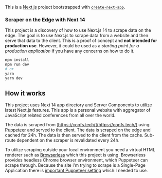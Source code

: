 This is a [Next.js](https://nextjs.org/) project bootstrapped with [`create-next-app`](https://github.com/vercel/next.js/tree/canary/packages/create-next-app).

### Scraper on the Edge with Next 14

This project is a discovery of how to use Next.js 14 to scrape data on the edge. The goal is to use Next.js to scrape data from a website and then serve that data to the client. This is a proof of concept and **not intended for production use**. However, it could be used as a _starting point for a production application_ if you have any concerns on how to do it.

```bash
npm install
npm run dev
# or
yarn
yarn dev
```

## How it works

This project uses Next 14 app directory and Server Components to utilize latest Next.js features. This app is a personal website with aggregator of JavaScript related conferences from all over the world.

The data is scraped from [https://confs.tech/](https://confs.tech/) using [Puppeteer](https://pptr.dev/) and served to the client. The data is scraped on the edge and cached for 24h. The data is then served to the client from the cache. Sub-route dependent on the scraper is revalidated every 24h.

To utilize scraping outside your local environment you need a virtual HTML renderer such as [Browserless](https://www.browserless.io/) which this project is using. Browserless provides headless Chrome browser environment, which Puppeteer can scrape through. Because the site I'm trying to scrape is a Single-Page Application there is [important Puppeteer setting](https://pptr.dev/api/puppeteer.page.waitfornetworkidle/) which I needed to use.

